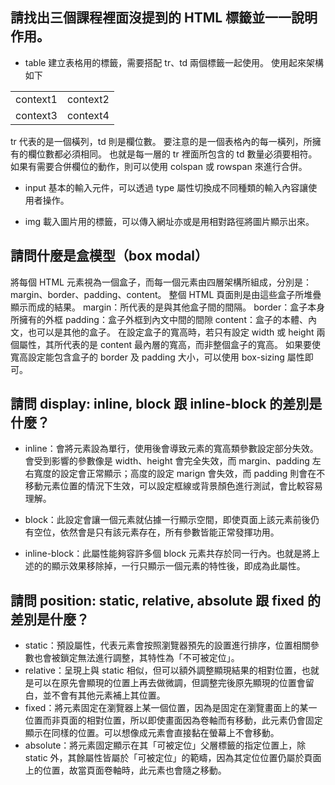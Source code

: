 ## 請找出三個課程裡面沒提到的 HTML 標籤並一一說明作用。
- table
建立表格用的標籤，需要搭配 tr、td 兩個標籤一起使用。
使用起來架構如下
<table>
	<tr>
		<td>
			context1
		</td>
		<td>
			context2
		</td>
	</tr>
	<tr>
		<td>
			context3
		</td>
		<td>
			context4
		</td>
	</tr>
</table>
tr 代表的是一個橫列，td 則是欄位數。
要注意的是一個表格內的每一橫列，所擁有的欄位數都必須相同。
也就是每一層的 tr 裡面所包含的 td 數量必須要相符。
如果有需要合併欄位的動作，則可以使用 colspan 或 rowspan 來進行合併。

- input
基本的輸入元件，可以透過 type 屬性切換成不同種類的輸入內容讓使用者操作。

- img
載入圖片用的標籤，可以傳入網址亦或是用相對路徑將圖片顯示出來。

## 請問什麼是盒模型（box modal）
將每個 HTML 元素視為一個盒子，而每一個元素由四層架構所組成，分別是：margin、border、padding、content。
整個 HTML 頁面則是由這些盒子所堆疊顯示而成的結果。
margin：所代表的是與其他盒子間的間隔。
border：盒子本身所擁有的外框
padding：盒子外框到內文中間的間隙
content：盒子的本體、內文，也可以是其他的盒子。
在設定盒子的寬高時，若只有設定 width 或 height 兩個屬性，其所代表的是 content 最內層的寬高，而非整個盒子的寬高。
如果要使寬高設定能包含盒子的 border 及 padding 大小，可以使用 box-sizing 屬性即可。

## 請問 display: inline, block 跟 inline-block 的差別是什麼？
- inline：會將元素設為單行，使用後會導致元素的寬高類參數設定部分失效。會受到影響的參數像是 width、height 會完全失效，而 margin、padding 左右寬度的設定會正常顯示；高度的設定 marign 會失效，而 padding 則會在不移動元素位置的情況下生效，可以設定框線或背景顏色進行測試，會比較容易理解。

- block：此設定會讓一個元素就佔據一行顯示空間，即使頁面上該元素前後仍有空位，依然會是只有該元素存在，所有參數皆能正常發揮功用。

- inline-block：此屬性能夠容許多個 block 元素共存於同一行內。也就是將上述的的顯示效果移除掉，一行只顯示一個元素的特性後，即成為此屬性。

## 請問 position: static, relative, absolute 跟 fixed 的差別是什麼？
- static：預設屬性，代表元素會按照瀏覽器預先的設置進行排序，位置相關參數也會被鎖定無法進行調整，其特性為「不可被定位」。
- relative：呈現上與 static 相似，但可以額外調整顯現結果的相對位置，也就是可以在原先會顯現的位置上再去做微調，但調整完後原先顯現的位置會留白，並不會有其他元素補上其位置。
- fixed：將元素固定在瀏覽器上某一個位置，因為是固定在瀏覽畫面上的某一位置而非頁面的相對位置，所以即使畫面因為卷軸而有移動，此元素仍會固定顯示在同樣的位置。可以想像成元素會直接黏在螢幕上不會移動。
- absolute：將元素固定顯示在其「可被定位」父層標籤的指定位置上，除 static 外，其餘屬性皆屬於「可被定位」的範疇，因為其定位位置仍屬於頁面上的位置，故當頁面卷軸時，此元素也會隨之移動。